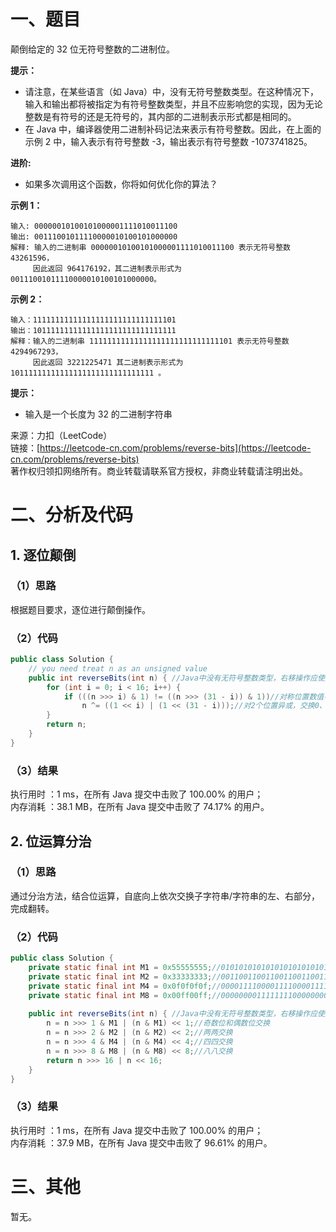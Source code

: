 # 一、题目
颠倒给定的 32 位无符号整数的二进制位。      
      
**提示：**      
- 请注意，在某些语言（如 Java）中，没有无符号整数类型。在这种情况下，输入和输出都将被指定为有符号整数类型，并且不应影响您的实现，因为无论整数是有符号的还是无符号的，其内部的二进制表示形式都是相同的。
- 在 Java 中，编译器使用二进制补码记法来表示有符号整数。因此，在上面的 示例 2 中，输入表示有符号整数 -3，输出表示有符号整数 -1073741825。
        
         
**进阶:**      
- 如果多次调用这个函数，你将如何优化你的算法？
       
      
**示例 1：**     
```
输入: 00000010100101000001111010011100
输出: 00111001011110000010100101000000
解释: 输入的二进制串 00000010100101000001111010011100 表示无符号整数 43261596，
     因此返回 964176192，其二进制表示形式为 00111001011110000010100101000000。
```
**示例 2：**       
```
输入：11111111111111111111111111111101
输出：10111111111111111111111111111111
解释：输入的二进制串 11111111111111111111111111111101 表示无符号整数 4294967293，
     因此返回 3221225471 其二进制表示形式为 10111111111111111111111111111111 。
```
**提示：**      
- 输入是一个长度为 32 的二进制字符串
       
来源：力扣（LeetCode）      
链接：[https://leetcode-cn.com/problems/reverse-bits](https://leetcode-cn.com/problems/reverse-bits)         
著作权归领扣网络所有。商业转载请联系官方授权，非商业转载请注明出处。      
# 二、分析及代码    
## 1. 逐位颠倒
### （1）思路
根据题目要求，逐位进行颠倒操作。     
### （2）代码
```java
public class Solution {
    // you need treat n as an unsigned value
    public int reverseBits(int n) { //Java中没有无符号整数类型，右移操作应使用逻辑右移
        for (int i = 0; i < 16; i++) {
            if (((n >>> i) & 1) != ((n >>> (31 - i)) & 1))//对称位置数值不同
                n ^= ((1 << i) | (1 << (31 - i)));//对2个位置异或，交换0、1
        }
        return n;
    }
}
```
### （3）结果
执行用时 ：1 ms，在所有 Java 提交中击败了 100.00% 的用户；    
内存消耗 ：38.1 MB，在所有 Java 提交中击败了 74.17% 的用户。      
## 2. 位运算分治
### （1）思路
通过分治方法，结合位运算，自底向上依次交换子字符串/字符串的左、右部分，完成翻转。     
### （2）代码
```java
public class Solution {
    private static final int M1 = 0x55555555;//01010101010101010101010101010101
    private static final int M2 = 0x33333333;//00110011001100110011001100110011
    private static final int M4 = 0x0f0f0f0f;//00001111000011110000111100001111
    private static final int M8 = 0x00ff00ff;//00000000111111110000000011111111
    
    public int reverseBits(int n) { //Java中没有无符号整数类型，右移操作应使用逻辑右移
        n = n >>> 1 & M1 | (n & M1) << 1;//奇数位和偶数位交换
        n = n >>> 2 & M2 | (n & M2) << 2;//两两交换
        n = n >>> 4 & M4 | (n & M4) << 4;//四四交换
        n = n >>> 8 & M8 | (n & M8) << 8;//八八交换
        return n >>> 16 | n << 16;
    }
}
```
### （3）结果
执行用时 ：1 ms，在所有 Java 提交中击败了 100.00% 的用户；    
内存消耗 ：37.9 MB，在所有 Java 提交中击败了 96.61% 的用户。      
# 三、其他
暂无。  
